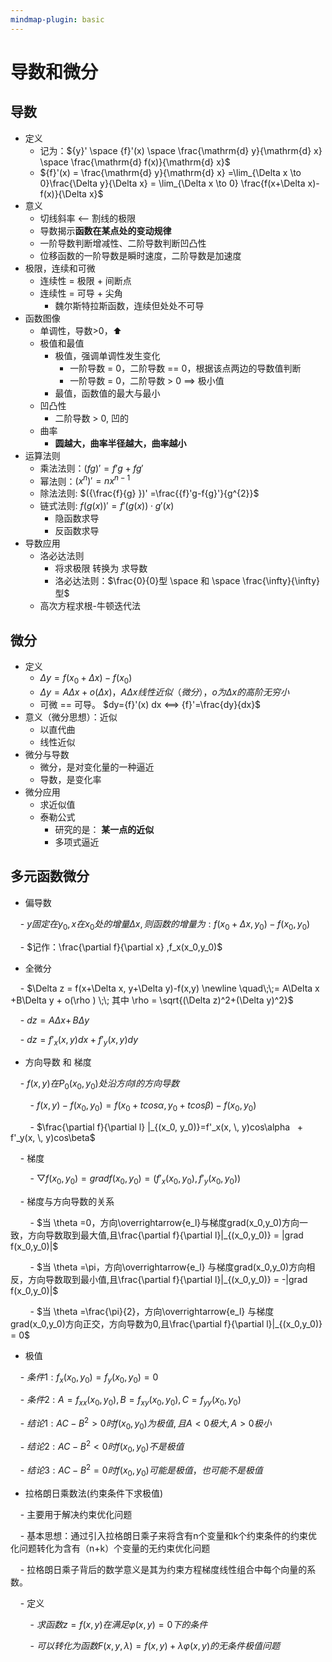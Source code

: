 ```yaml
---
mindmap-plugin: basic
---
```


# 导数和微分

## 导数
- 定义
    - 记为：${y}' \space {f}'(x) \space \frac{\mathrm{d} y}{\mathrm{d} x} \space \frac{\mathrm{d} f(x)}{\mathrm{d} x}$
    - ${f}'(x) = \frac{\mathrm{d} y}{\mathrm{d} x} =\lim_{\Delta x \to 0}\frac{\Delta y}{\Delta x} = \lim_{\Delta x \to 0} \frac{f(x+\Delta x)-f(x)}{\Delta x}$
- 意义
    - 切线斜率 <-- 割线的极限
    - 导数揭示**函数在某点处的变动规律**
    - 一阶导数判断增减性、二阶导数判断凹凸性
    - 位移函数的一阶导数是瞬时速度，二阶导数是加速度
- 极限，连续和可微
    - 连续性 = 极限 + 间断点
    - 连续性 = 可导 + 尖角
        - 魏尔斯特拉斯函数，连续但处处不可导
- 函数图像
    - 单调性，导数>0，⬆
    - 极值和最值
        - 极值，强调单调性发生变化
            - 一阶导数 = 0，二阶导数 == 0，根据该点两边的导数值判断
            - 一阶导数 = 0，二阶导数 > 0 ==> 极小值
        - 最值，函数值的最大与最小
    - 凹凸性
        - 二阶导数 > 0, 凹的
    - 曲率
        - **圆越大，曲率半径越大，曲率越小**
- 运算法则
    - 乘法法则：$({f g})' = {f}'g+f{g}'$
    - 幂法则：$({x^{n} })' = n x^{n-1}$
    - 除法法则: $({\frac{f}{g} })' =\frac{{f}'g-f{g}'}{g^{2}}$
    - 链式法则: ${f(g(x))}' = {f}'(g(x))\cdot {g}'(x)$
        - 隐函数求导
        - 反函数求导
- 导数应用
	- 洛必达法则
		- 将求极限 转换为 求导数
		- 洛必达法则：$\frac{0}{0}型 \space 和 \space \frac{\infty}{\infty} 型$
	- 高次方程求根-牛顿迭代法

## 微分
- 定义
	- $\Delta y = f(x_0+\Delta x) - f(x_0)$
	- $\Delta y = A\Delta x + o(\Delta x )， A\Delta x 线性近似（微分），o为\Delta x的高阶无穷小$
	- 可微 == 可导。 $dy={f}'(x) dx <==> {f}'=\frac{dy}{dx}$
- 意义（微分思想）：近似
	- 以直代曲
	- 线性近似
- 微分与导数
	- 微分，是对变化量的一种逼近
	- 导数，是变化率
- 微分应用
	- 求近似值
	- 泰勒公式
		- 研究的是： **某一点的近似**
		- 多项式逼近

## 多元函数微分

- 偏导数

    - $y固定在y_0, x在x_0处的增量 \Delta x,则函数的增量为: f(x_0+\Delta x, y_0) - f(x_0, y_0)$

    - $记作：\frac{\partial f}{\partial x} ,f_x(x_0,y_0)$

  

- 全微分

    - $\Delta z = f(x+\Delta x, y+\Delta y)-f(x,y) \newline \quad\;\;= A\Delta x +B\Delta y + o(\rho ) \;\; 其中 \rho = \sqrt{(\Delta z)^2+(\Delta y)^2}$

    - $dz = A\Delta x + \, B\Delta y$

    - $dz   = f'_x(x, \, y)dx + f'_y(x, \, y)dy$

  

- 方向导数 和 梯度

    - $f(x, y)在 P_0(x_0,y_0) 处沿方向 l 的 方向导数$

        - $f(x,y)-f(x_0,y_0)=f(x_0+tcos\alpha , y_0+tcos\beta )-f(x_0,y_0)$

        - $\frac{\partial f}{\partial l} |_{(x_0, y_0)}=f'_x(x, \, y)cos\alpha   + f'_y(x, \, y)cos\beta$

    - 梯度

        - $\bigtriangledown f(x_0, y_0) = gradf(x_0, y_0) = (f'_x(x_0, y_0),f'_y(x_0, y_0))$

    - 梯度与方向导数的关系

        - $当 \theta =0，方向\overrightarrow{e_l}与梯度grad(x_0,y_0)方向一致，方向导数取到最大值,且\frac{\partial f}{\partial l}|_{(x_0,y_0)} = |grad f(x_0,y_0)|$

        - $当 \theta =\pi，方向\overrightarrow{e_l} 与梯度grad(x_0,y_0)方向相反，方向导数取到最小值,且\frac{\partial f}{\partial l}|_{(x_0,y_0)} = -|grad f(x_0,y_0)|$

        - $当 \theta =\frac{\pi}{2}，方向\overrightarrow{e_l} 与梯度grad(x_0,y_0)方向正交，方向导数为0,且\frac{\partial f}{\partial l}|_{(x_0,y_0)} = 0$

  

- 极值

    - $条件1:f_x(x_0, y_0)=f_y(x_0, y_0)=0$

    - $条件2:A = f{_x}{_x} (x_0, y_0),B = f{_x}{_y} (x_0, y_0),C = f{_y}{_y} (x_0, y_0)$

    - $结论1:AC-B^2>0时 f(x_0,y_0) 为极值, 且A<0极大, A>0极小$

    - $结论2:AC-B^2<0时 f(x_0,y_0) 不是极值$

    - $结论3:AC-B^2=0时 f(x_0,y_0) 可能是极值，也可能不是极值$

  

- 拉格朗日乘数法(约束条件下求极值)

    - 主要用于解决约束优化问题

    - 基本思想：通过引入拉格朗日乘子来将含有n个变量和k个约束条件的约束优化问题转化为含有（n+k）个变量的无约束优化问题

    - 拉格朗日乘子背后的数学意义是其为约束方程梯度线性组合中每个向量的系数。

    - 定义

        - $求函数z=f(x,y)在满足\varphi(x,y)=0下的条件$

        - $可以转化为函数F(x,y, \lambda)=f(x,y)+\lambda \varphi(x,y) 的无条件极值问题$